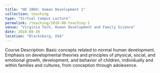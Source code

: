 ```yaml
---
title: "HD 1004: Human Development 1"
collection: teaching
type: "Virtual Campus Lecture"
permalink: /teaching/2018-08-teaching-1
venue: "Virginia Tech, Human Development and Family Science"
date: 2018-08-20
location: "Blacksburg, USA"
---
```


Course Description: Basic concepts related to normal human development. Emphasis on developmental theories and principles of physical, social, and emotional growth, development, and behavior of children, individually and within families and cultures, from conception through adolesence.

